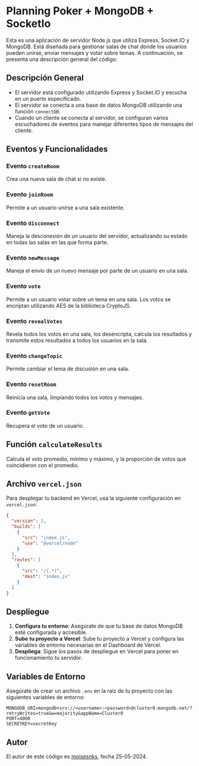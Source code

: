 # Planning Poker + MongoDB + SocketIo

Esta es una aplicación de servidor Node.js que utiliza Express, Socket.IO y MongoDB. Está diseñada para gestionar salas de chat donde los usuarios pueden unirse, enviar mensajes y votar sobre temas. A continuación, se presenta una descripción general del código:

## Descripción General

- El servidor está configurado utilizando Express y Socket.IO y escucha en un puerto especificado.
- El servidor se conecta a una base de datos MongoDB utilizando una función `connectDB`.
- Cuando un cliente se conecta al servidor, se configuran varios escuchadores de eventos para manejar diferentes tipos de mensajes del cliente.

## Eventos y Funcionalidades

### Evento `createRoom`

Crea una nueva sala de chat si no existe.

### Evento `joinRoom`

Permite a un usuario unirse a una sala existente.

### Evento `disconnect`

Maneja la desconexión de un usuario del servidor, actualizando su estado en todas las salas en las que forma parte.

### Evento `newMessage`

Maneja el envío de un nuevo mensaje por parte de un usuario en una sala.

### Evento `vote`

Permite a un usuario votar sobre un tema en una sala. Los votos se encriptan utilizando AES de la biblioteca CryptoJS.

### Evento `revealVotes`

Revela todos los votos en una sala, los desencripta, calcula los resultados y transmite estos resultados a todos los usuarios en la sala.

### Evento `changeTopic`

Permite cambiar el tema de discusión en una sala.

### Evento `resetRoom`

Reinicia una sala, limpiando todos los votos y mensajes.

### Evento `getVote`

Recupera el voto de un usuario.

## Función `calculateResults`

Calcula el voto promedio, mínimo y máximo, y la proporción de votos que coincidieron con el promedio.

## Archivo `vercel.json`

Para desplegar tu backend en Vercel, usa la siguiente configuración en `vercel.json`:

```json
{
  "version": 2,
  "builds": [
    {
      "src": "index.js",
      "use": "@vercel/node"
    }
  ],
  "routes": [
    {
      "src": "/(.*)",
      "dest": "index.js"
    }
  ]
}
```

## Despliegue

1. **Configura tu entorno**: Asegúrate de que tu base de datos MongoDB esté configurada y accesible.
2. **Sube tu proyecto a Vercel**: Sube tu proyecto a Vercel y configura las variables de entorno necesarias en el Dashboard de Vercel.
3. **Despliega**: Sigue los pasos de despliegue en Vercel para poner en funcionamiento tu servidor.

## Variables de Entorno

Asegúrate de crear un archivo `.env` en la raíz de tu proyecto con las siguientes variables de entorno:

```env
MONGODB_URI=mongodb+srv://<username>:<password>@cluster0.mongodb.net/?retryWrites=true&w=majority&appName=Cluster0
PORT=4000
SECRETKEY=secretKey
```

## Autor
El autor de este código es [moisesnks](https://github.com/moisesnks), fecha 25-05-2024.


